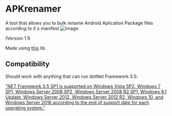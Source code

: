 # APKrenamer
A tool that allows you to bulk rename Android Aplication Package files according to it`s manifest
![image](https://github.com/adrianvic/APKrenamer/assets/85490958/439e4e2c-caee-4755-a288-773c6db39fa2)

(Version 1.1)

Made using [this](https://github.com/mam4dali/Csharp.Apk-Reader) lib
## Compatibility
Should work with anything that can run dotNet Framework 3.5:

["NET Framework 3.5 SP1 is supported on Windows Vista SP2, Windows 7 SP1, Windows Server 2008 SP2, Windows Server 2008 R2 SP1, Windows 8.1 Update, Windows Server 2012, Windows Server 2012 R2, Windows 10, and Windows Server 2016 according to the end of support date for each operating system."](https://learn.microsoft.com/en-us/lifecycle/faq/dotnet-framework#:~:text=NET%20Framework%203.5%20SP1%20is,date%20for%20each%20operating%20system.)
